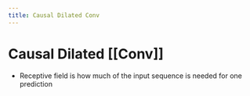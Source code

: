 ```yaml
---
title: Causal Dilated Conv
---
```


# Causal Dilated [[Conv]]
- Receptive field is how much of the input sequence is needed for one prediction










































